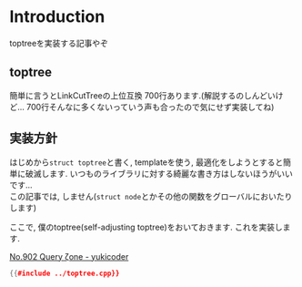 # Introduction

toptreeを実装する記事やぞ

## toptree

簡単に言うとLinkCutTreeの上位互換  700行あります.(解説するのしんどいけど... 700行そんなに多くないっていう声も合ったので気にせず実装してね)

## 実装方針

はじめから`struct toptree`と書く, templateを使う, 最適化をしようとすると簡単に破滅します. いつものライブラリに対する綺麗な書き方はしないほうがいいです...  
この記事では, しません(`struct node`とかその他の関数をグローバルにおいたりします)

ここで, 僕のtoptree(self-adjusting toptree)をおいておきます. これを実装します.

[No.902 Query ζone - yukicoder](https://yukicoder.me/problems/no/902)

```cpp
{{#include ../toptree.cpp}}
```

